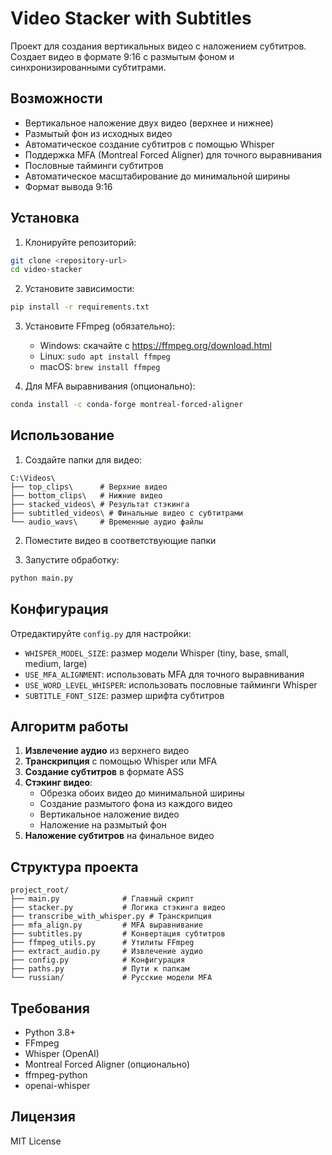 # Video Stacker with Subtitles

Проект для создания вертикальных видео с наложением субтитров. Создает видео в формате 9:16 с размытым фоном и синхронизированными субтитрами.

## Возможности

- Вертикальное наложение двух видео (верхнее и нижнее)
- Размытый фон из исходных видео
- Автоматическое создание субтитров с помощью Whisper
- Поддержка MFA (Montreal Forced Aligner) для точного выравнивания
- Пословные тайминги субтитров
- Автоматическое масштабирование до минимальной ширины
- Формат вывода 9:16

## Установка

1. Клонируйте репозиторий:
```bash
git clone <repository-url>
cd video-stacker
```

2. Установите зависимости:
```bash
pip install -r requirements.txt
```

3. Установите FFmpeg (обязательно):
   - Windows: скачайте с https://ffmpeg.org/download.html
   - Linux: `sudo apt install ffmpeg`
   - macOS: `brew install ffmpeg`

4. Для MFA выравнивания (опционально):
```bash
conda install -c conda-forge montreal-forced-aligner
```

## Использование

1. Создайте папки для видео:
```
C:\Videos\
├── top_clips\      # Верхние видео
├── bottom_clips\   # Нижние видео
├── stacked_videos\ # Результат стэкинга
├── subtitled_videos\ # Финальные видео с субтитрами
└── audio_wavs\     # Временные аудио файлы
```

2. Поместите видео в соответствующие папки

3. Запустите обработку:
```bash
python main.py
```

## Конфигурация

Отредактируйте `config.py` для настройки:

- `WHISPER_MODEL_SIZE`: размер модели Whisper (tiny, base, small, medium, large)
- `USE_MFA_ALIGNMENT`: использовать MFA для точного выравнивания
- `USE_WORD_LEVEL_WHISPER`: использовать пословные тайминги Whisper
- `SUBTITLE_FONT_SIZE`: размер шрифта субтитров

## Алгоритм работы

1. **Извлечение аудио** из верхнего видео
2. **Транскрипция** с помощью Whisper или MFA
3. **Создание субтитров** в формате ASS
4. **Стэкинг видео**:
   - Обрезка обоих видео до минимальной ширины
   - Создание размытого фона из каждого видео
   - Вертикальное наложение видео
   - Наложение на размытый фон
5. **Наложение субтитров** на финальное видео

## Структура проекта

```
project_root/
├── main.py              # Главный скрипт
├── stacker.py           # Логика стэкинга видео
├── transcribe_with_whisper.py # Транскрипция
├── mfa_align.py         # MFA выравнивание
├── subtitles.py         # Конвертация субтитров
├── ffmpeg_utils.py      # Утилиты FFmpeg
├── extract_audio.py     # Извлечение аудио
├── config.py            # Конфигурация
├── paths.py             # Пути к папкам
└── russian/             # Русские модели MFA
```

## Требования

- Python 3.8+
- FFmpeg
- Whisper (OpenAI)
- Montreal Forced Aligner (опционально)
- ffmpeg-python
- openai-whisper

## Лицензия

MIT License 